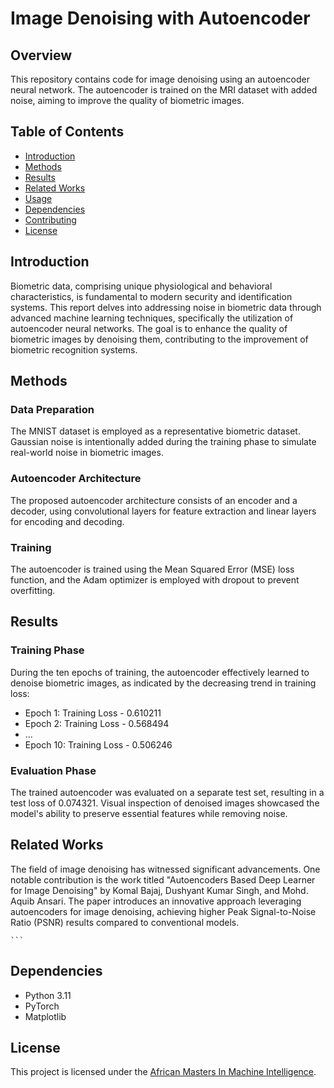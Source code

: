 # Image Denoising with Autoencoder

## Overview

This repository contains code for image denoising using an autoencoder neural network. The autoencoder is trained on the MRI dataset with added noise, aiming to improve the quality of biometric images.

## Table of Contents

- [Introduction](#introduction)
- [Methods](#methods)
- [Results](#results)
- [Related Works](#related-works)
- [Usage](#usage)
- [Dependencies](#dependencies)
- [Contributing](#contributing)
- [License](#license)

## Introduction

Biometric data, comprising unique physiological and behavioral characteristics, is fundamental to modern security and identification systems. This report delves into addressing noise in biometric data through advanced machine learning techniques, specifically the utilization of autoencoder neural networks. The goal is to enhance the quality of biometric images by denoising them, contributing to the improvement of biometric recognition systems.

## Methods

### Data Preparation

The MNIST dataset is employed as a representative biometric dataset. Gaussian noise is intentionally added during the training phase to simulate real-world noise in biometric images.

### Autoencoder Architecture

The proposed autoencoder architecture consists of an encoder and a decoder, using convolutional layers for feature extraction and linear layers for encoding and decoding.

### Training

The autoencoder is trained using the Mean Squared Error (MSE) loss function, and the Adam optimizer is employed with dropout to prevent overfitting.

## Results

### Training Phase

During the ten epochs of training, the autoencoder effectively learned to denoise biometric images, as indicated by the decreasing trend in training loss:

- Epoch 1: Training Loss - 0.610211
- Epoch 2: Training Loss - 0.568494
- ...
- Epoch 10: Training Loss - 0.506246

### Evaluation Phase

The trained autoencoder was evaluated on a separate test set, resulting in a test loss of 0.074321. Visual inspection of denoised images showcased the model's ability to preserve essential features while removing noise.

## Related Works

The field of image denoising has witnessed significant advancements. One notable contribution is the work titled "Autoencoders Based Deep Learner for Image Denoising" by Komal Bajaj, Dushyant Kumar Singh, and Mohd. Aquib Ansari. The paper introduces an innovative approach leveraging autoencoders for image denoising, achieving higher Peak Signal-to-Noise Ratio (PSNR) results compared to conventional models.


    ```

## Dependencies

- Python 3.11
- PyTorch
- Matplotlib



## License

This project is licensed under the [African Masters In Machine Intelligence](https://aimsammi.org/).
